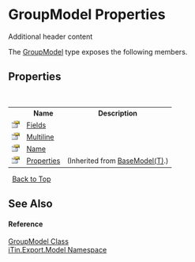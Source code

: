 # GroupModel Properties
Additional header content 

The <a href="5a8dbd7f-d5ce-e476-b2ce-60978bcdb4a0">GroupModel</a> type exposes the following members.


## Properties
&nbsp;<table><tr><th></th><th>Name</th><th>Description</th></tr><tr><td>![Public property](media/pubproperty.gif "Public property")</td><td><a href="b72f6f8a-2e9c-df85-2f5e-47193f23d6ab">Fields</a></td><td /></tr><tr><td>![Public property](media/pubproperty.gif "Public property")</td><td><a href="c4088ca1-754e-c0c2-fbee-dcf71c85484e">Multiline</a></td><td /></tr><tr><td>![Public property](media/pubproperty.gif "Public property")</td><td><a href="73fbd426-4655-82f4-8e2d-aee272c1e63b">Name</a></td><td /></tr><tr><td>![Public property](media/pubproperty.gif "Public property")</td><td><a href="7e88785e-5670-4515-defa-d3f60ae16111">Properties</a></td><td> (Inherited from <a href="6632f561-4175-f1f2-939c-ac8b10159529">BaseModel(T)</a>.)</td></tr></table>&nbsp;
<a href="#groupmodel-properties">Back to Top</a>

## See Also


#### Reference
<a href="5a8dbd7f-d5ce-e476-b2ce-60978bcdb4a0">GroupModel Class</a><br /><a href="ef57ffcc-e95e-b212-5a46-9aa6f5a3511f">iTin.Export.Model Namespace</a><br />
